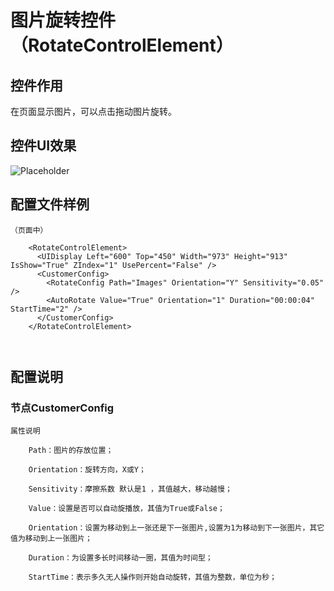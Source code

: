 # 图片旋转控件（RotateControlElement）

## 控件作用

在页面显示图片，可以点击拖动图片旋转。

## 控件UI效果

![Placeholder](../../images/RotateControlElement.png)

## 配置文件样例

```
（页面中）

    <RotateControlElement>
      <UIDisplay Left="600" Top="450" Width="973" Height="913" IsShow="True" ZIndex="1" UsePercent="False" />
      <CustomerConfig>
        <RotateConfig Path="Images" Orientation="Y" Sensitivity="0.05" />
        <AutoRotate Value="True" Orientation="1" Duration="00:00:04" StartTime="2" />
      </CustomerConfig>
    </RotateControlElement>



```
## 配置说明

### 节点CustomerConfig

    属性说明

        Path：图片的存放位置；

        Orientation：旋转方向，X或Y；

        Sensitivity：摩擦系数 默认是1 ，其值越大，移动越慢；

        Value：设置是否可以自动旋播放，其值为True或False；

        Orientation：设置为移动到上一张还是下一张图片,设置为1为移动到下一张图片，其它值为移动到上一张图片；

        Duration：为设置多长时间移动一圈，其值为时间型；

        StartTime：表示多久无人操作则开始自动旋转，其值为整数，单位为秒；

        




